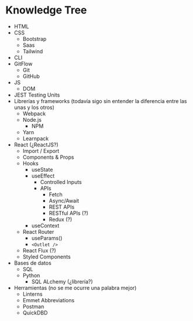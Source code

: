 # Knowledge Tree

-   HTML
-   CSS
    -   Bootstrap
    -   Saas
    -   Tailwind
-   CLI
-   GitFlow
    -   Git
    -   GitHub
-   JS
    -   DOM
-   JEST Testing Units
-   Librerías y frameworks (todavía sigo sin entender la diferencia entre las unas y los otros)
    -   Webpack
    -   Node.js
        -   NPM
    -   Yarn
    -   Learnpack
-   React (¿ReactJS?)
    -   Import / Export
    -   Components & Props
    -   Hooks
        -   useState
        -   useEffect
            -   Controlled Inputs
            -   APIs
                -   Fetch
                -   Async/Await
                -   REST APIs
                -   RESTful APIs (?)
                -   Redux (?)
        -   useContext
    -   React Router
        -   useParams()
        -   `<Outlet />`
    -   React Flux (?)
    -   Styled Components
-   Bases de datos
    -   SQL
    -   Python
        -   SQL ALchemy (¿librería?)
-   Herramientas (no se me ocurre una palabra mejor)
    -   Linterns
    -   Emmet Abbreviations
    -   Postman
    -   QuickDBD
